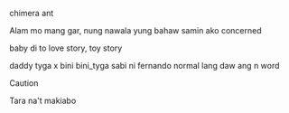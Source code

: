 chimera ant

Alam mo mang gar, nung nawala yung bahaw samin ako concerned

baby di to love story, toy story

daddy tyga x bini
bini_tyga
sabi ni fernando normal lang daw ang n word

> [!CAUTION]
> Tara na't makiabo